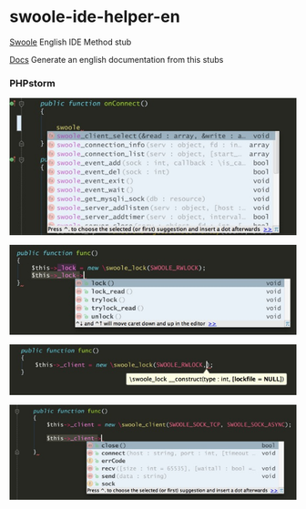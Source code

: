 swoole-ide-helper-en
====================

[Swoole](https://github.com/swoole/swoole-src) English IDE Method stub

[Docs](https://rawgit.com/tchiotludo/swoole-ide-helper/english/docs/index.html) Generate an english documentation from this stubs

### PHPstorm 

![demo1](./demo_img/01.png "demo1")  

![demo2](./demo_img/02.png "demo2")  

![demo3](./demo_img/03.png "demo3")  

![demo4](./demo_img/04.png "demo4")  
